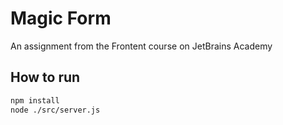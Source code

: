 # Magic Form

An assignment from the Frontent course on JetBrains Academy

## How to run

```bash
npm install
node ./src/server.js
```
